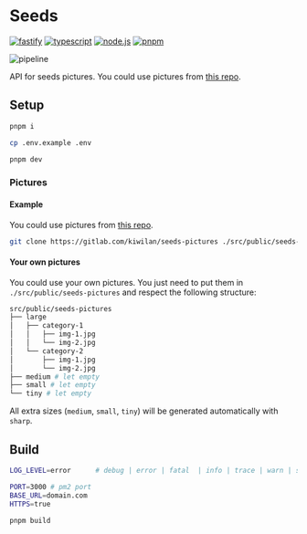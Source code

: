 # Seeds

[![fastify](https://img.shields.io/static/v1?label=Fastify&message=v4.x&color=000000&style=flat-square&logo=fastify&logoColor=ffffff)](https://www.fastify.io)
[![typescript](https://img.shields.io/static/v1?label=TypeScript&message=v4.9&color=3178C6&style=flat-square&logo=typescript&logoColor=ffffff)](https://www.typescriptlang.org)
[![node.js](https://img.shields.io/static/v1?label=Node.js&message=v18.x&color=339933&style=flat-square&logo=node.js&logoColor=ffffff)](https://nodejs.org/en)
[![pnpm](https://img.shields.io/static/v1?label=pnpm&message=v7.x&color=F69220&style=flat-square&logo=pnpm&logoColor=ffffff)](https://pnpm.io)

![pipeline](https://gitlab.com/kiwilan/seeds/badges/main/pipeline.svg)

API for seeds pictures. You could use pictures from [this repo](https://gitlab.com/kiwilan/seeds-pictures).

## Setup

```bash
pnpm i
```

```bash
cp .env.example .env
```

```bash
pnpm dev
```

### Pictures

#### Example

You could use pictures from [this repo](https://gitlab.com/kiwilan/seeds-pictures).

```bash
git clone https://gitlab.com/kiwilan/seeds-pictures ./src/public/seeds-pictures
```

#### Your own pictures

You could use your own pictures. You just need to put them in `./src/public/seeds-pictures` and respect the following structure:

```bash
src/public/seeds-pictures
├── large
│   ├── category-1
│   │   ├── img-1.jpg
│   │   └── img-2.jpg
│   └── category-2
│       ├── img-1.jpg
│       └── img-2.jpg
├── medium # let empty
├── small # let empty
└── tiny # let empty
```

All extra sizes (`medium`, `small`, `tiny`) will be generated automatically with `sharp`.

## Build

```bash
LOG_LEVEL=error      # debug | error | fatal  | info | trace | warn | silent

PORT=3000 # pm2 port
BASE_URL=domain.com
HTTPS=true
```

```bash
pnpm build
```
